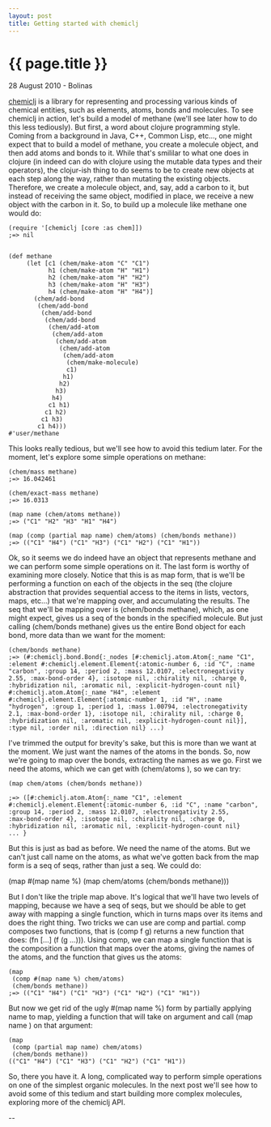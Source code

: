 ```yaml
---
layout: post
title: Getting started with chemiclj
---
```


{{ page.title }}
================

<p class="meta">28 August 2010 - Bolinas</p>

[chemiclj](http://github.com/slyrus/chemiclj) is a library for
representing and processing various kinds of chemical entities, such
as elements, atoms, bonds and molecules. To see chemiclj in action,
let's build a model of methane (we'll see later how to do this less
tediously). But first, a word about clojure programming style. Coming
from a background in Java, C++, Common Lisp, etc..., one might expect
that to build a model of methane, you create a molecule object, and
then add atoms and bonds to it. While that's smililar to what one does
in clojure (in indeed can do with clojure using the mutable data types
and their operators), the clojur-ish thing to do seems to be to create
new objects at each step along the way, rather than mutating the
existing objects. Therefore, we create a molecule object, and, say,
add a carbon to it, but instead of receiving the same object, modified
in place, we receive a new object with the carbon in it. So, to build
up a molecule like methane one would do:

    (require '[chemiclj [core :as chem]])
    ;=> nil
    
    
    (def methane
         (let [c1 (chem/make-atom "C" "C1")
               h1 (chem/make-atom "H" "H1")
               h2 (chem/make-atom "H" "H2")
               h3 (chem/make-atom "H" "H3")
               h4 (chem/make-atom "H" "H4")]
           (chem/add-bond
            (chem/add-bond
             (chem/add-bond
              (chem/add-bond
               (chem/add-atom
                (chem/add-atom
                 (chem/add-atom
                  (chem/add-atom
                   (chem/add-atom
                    (chem/make-molecule)
                    c1)
                   h1)
                  h2)
                 h3)
                h4)
               c1 h1)
              c1 h2)
             c1 h3)
            c1 h4)))
    #'user/methane

This looks really tedious, but we'll see how to avoid this tedium
later. For the moment, let's explore some simple operations on methane:

    (chem/mass methane)
    ;=> 16.042461

    (chem/exact-mass methane)
    ;=> 16.0313

    (map name (chem/atoms methane))
    ;=> ("C1" "H2" "H3" "H1" "H4")

    (map (comp (partial map name) chem/atoms) (chem/bonds methane))
    ;=> (("C1" "H4") ("C1" "H3") ("C1" "H2") ("C1" "H1"))

Ok, so it seems we do indeed have an object that represents methane and
we can perform some simple operations on it. The last form is worthy
of examining more closely. Notice that this is as map form, that is
we'll be performing a function on each of the objects in the seq (the
clojure abstraction that provides sequential access to the items in
lists, vectors, maps, etc...) that we're mapping over, and
accumulating the results. The seq that we'll be mapping over is
(chem/bonds methane), which, as one might expect, gives us a seq of the
bonds in the specified molecule. But just calling (chem/bonds methane)
gives us the entire Bond object for each bond, more data than we want
for the moment:

    (chem/bonds methane)
    ;=> (#:chemiclj.bond.Bond{:_nodes [#:chemiclj.atom.Atom{:_name "C1",
    :element #:chemiclj.element.Element{:atomic-number 6, :id "C", :name
    "carbon", :group 14, :period 2, :mass 12.0107, :electronegativity
    2.55, :max-bond-order 4}, :isotope nil, :chirality nil, :charge 0,
    :hybridization nil, :aromatic nil, :explicit-hydrogen-count nil}
    #:chemiclj.atom.Atom{:_name "H4", :element
    #:chemiclj.element.Element{:atomic-number 1, :id "H", :name
    "hydrogen", :group 1, :period 1, :mass 1.00794, :electronegativity
    2.1, :max-bond-order 1}, :isotope nil, :chirality nil, :charge 0,
    :hybridization nil, :aromatic nil, :explicit-hydrogen-count nil}],
    :type nil, :order nil, :direction nil} ...)

I've trimmed the output for brevity's sake, but this is more than
we want at the moment. We just want the names of the atoms in the
bonds. So, now we're going to map over the bonds, extracting the
names as we go. First we need the atoms, which we can get with
(chem/atoms <bond>), so we can try:

    (map chem/atoms (chem/bonds methane))

    ;=> ([#:chemiclj.atom.Atom{:_name "C1", :element
    #:chemiclj.element.Element{:atomic-number 6, :id "C", :name "carbon",
    :group 14, :period 2, :mass 12.0107, :electronegativity 2.55,
    :max-bond-order 4}, :isotope nil, :chirality nil, :charge 0,
    :hybridization nil, :aromatic nil, :explicit-hydrogen-count nil}
    ... }

But this is just as bad as before. We need the name of the
atoms. But we can't just call name on the atoms, as what we've
gotten back from the map form is a seq of seqs, rather than just a
seq. We could do:

   (map #(map name %) (map chem/atoms (chem/bonds methane)))

But I don't like the triple map above. It's logical that we'll have
two levels of mapping, because we have a seq of seqs, but we should be
able to get away with mapping a single function, which in turns maps
over its items and does the right thing. Two tricks we can use are
comp and partial. comp composes two functions, that is (comp f g)
returns a new function that does: (fn [...] (f (g ...))). Using comp,
we can map a single function that is the composition a function that
maps over the atoms, giving the names of the atoms, and the function
that gives us the atoms:

    (map
     (comp #(map name %) chem/atoms)
     (chem/bonds methane))
    ;=> (("C1" "H4") ("C1" "H3") ("C1" "H2") ("C1" "H1"))

But now we get rid of the ugly #(map name %) form by partially applying
name to map, yielding a function that will take on argument and call (map
name <the arg>) on that argument:

    (map
     (comp (partial map name) chem/atoms)
     (chem/bonds methane))
    (("C1" "H4") ("C1" "H3") ("C1" "H2") ("C1" "H1"))

So, there you have it. A long, complicated way to perform simple
operations on one of the simplest organic molecules. In the next
post we'll see how to avoid some of this tedium and start building
more complex molecules, exploring more of the chemiclj API.

--


